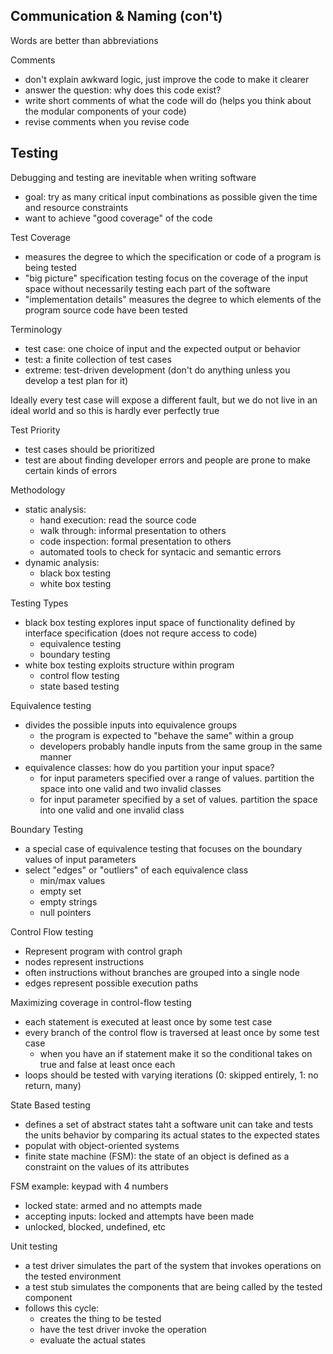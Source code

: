 ## Communication & Naming (con't)

Words are better than abbreviations

Comments
- don't explain awkward logic, just improve the code to make it clearer
- answer the question: why does this code exist?
- write short comments of what the code will do (helps you think about the modular components of your code)
- revise comments when you revise code


## Testing

Debugging and testing are inevitable when writing software
- goal: try as many critical input combinations as possible given the time and resource constraints
- want to achieve "good coverage" of the code

Test Coverage
- measures the degree to which the specification or code of a program is being tested
- "big picture" specification testing focus on the coverage of the input space without necessarily testing each part of the software
- "implementation details" measures the degree to which elements of the program source code have been tested

Terminology
- test case: one choice of input and the expected output or behavior
- test: a finite collection of test cases
- extreme: test-driven development (don't do anything unless you develop a test plan for it)

Ideally every test case will expose a different fault, but we do not live in an ideal world and so this is hardly ever perfectly true

Test Priority
- test cases should be prioritized
- test are about finding developer errors and people are prone to make certain kinds of errors

Methodology
- static analysis:
    - hand execution: read the source code
    - walk through: informal presentation to others
    - code inspection: formal presentation to others
    - automated tools to check for syntacic and semantic errors
- dynamic analysis:
    - black box testing
    - white box testing

Testing Types
- black box testing explores input space of functionality defined by interface specification (does not requre access to code)
    - equivalence testing
    - boundary testing
- white box testing exploits structure within program
    - control flow testing
    - state based testing

Equivalence testing
- divides the possible inputs into equivalence groups
    - the program is expected to "behave the same" within a group
    - developers probably handle inputs from the same group in the same manner
- equivalence classes: how do you partition your input space?
    - for input parameters specified over a range of values. partition the space into one valid and two invalid classes
    - for input parameter specified by a set of values. partition the space into one valid and one invalid class

Boundary Testing
- a special case of equivalence testing that focuses on the boundary values of input parameters
- select "edges" or "outliers" of each equivalence class
    - min/max values
    - empty set
    - empty strings
    - null pointers

Control Flow testing
- Represent program with control graph
- nodes represent instructions
- often instructions without branches are grouped into a single node
- edges represent possible execution paths

Maximizing coverage in control-flow testing
- each statement is executed at least once by some test case
- every branch of the control flow is traversed at least once by some test case
    - when you have an if statement make it so the conditional takes on true and false at least once each
- loops should be tested with varying iterations (0: skipped entirely, 1: no return, many)

State Based testing
- defines a set of abstract states taht a software unit can take and tests the units behavior by comparing its actual states to the expected states
- populat with object-oriented systems
- finite state machine (FSM): the state of an object is defined as a constraint on the values of its attributes

FSM example: keypad with 4 numbers
- locked state: armed and no attempts made
- accepting inputs: locked and attempts have been made
- unlocked, blocked, undefined, etc


Unit testing
- a test driver simulates the part of the system that invokes operations on the tested environment
- a test stub simulates the components that are being called by the tested component
- follows this cycle:
    - creates the thing to be tested
    - have the test driver invoke the operation
    - evaluate the actual states
















